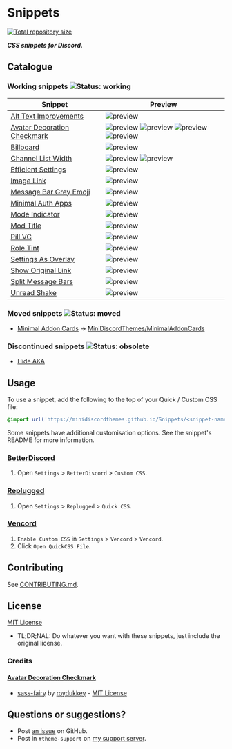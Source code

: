 [shield-repo-size]: https://img.shields.io/github/repo-size/Saltssaumure/template-discord-theme?label=Repository&style=flat-square "Total size"
[github]:           https://github.com/Saltssaumure/template-discord-theme
[issues]:           https://github.com/Saltssaumure/template-discord-theme/issues
[discord]:          https://discord.gg/uy8nKQVatp

[BetterDiscord]:    https://betterdiscord.app/
[Replugged]:        https://replugged.dev/
[Vencord]:          https://github.com/Vendicated/Vencord

[AltTextImprovementsPreview]: https://minidiscordthemes.github.io/Snippets/AltTextImprovements/preview.avif
[AvatarDecorationCheckmarkPreview1]: https://minidiscordthemes.github.io/Snippets/AvatarDecorationCheckmark/dm.avif
[AvatarDecorationCheckmarkPreview2]: https://minidiscordthemes.github.io/Snippets/AvatarDecorationCheckmark/memberlist.avif
[AvatarDecorationCheckmarkPreview3]: https://minidiscordthemes.github.io/Snippets/AvatarDecorationCheckmark/message.avif
[AvatarDecorationCheckmarkPreview4]: https://minidiscordthemes.github.io/Snippets/AvatarDecorationCheckmark/profile.avif
[BillboardPreview]: https://minidiscordthemes.github.io/Snippets/Billboard/preview.avif
[ChannelListWidthPreview1]: https://minidiscordthemes.github.io/Snippets/ChannelListWidth/preview-wide.avif
[ChannelListWidthPreview2]: https://minidiscordthemes.github.io/Snippets/ChannelListWidth/preview-narrow.avif
[EfficientSettingsPreview]: https://minidiscordthemes.github.io/Snippets/EfficientSettings/preview.avif
[ImageLinkPreview]: https://minidiscordthemes.github.io/Snippets/ImageLink/preview.avif
[MessageBarGreyEmojiPreview]: https://minidiscordthemes.github.io/Snippets/MessageBarGreyEmoji/preview.avif
[MinimalAuthAppsPreview]: https://minidiscordthemes.github.io/Snippets/MinimalAuthApps/preview.avif
[ModeIndicatorPreview]: https://minidiscordthemes.github.io/Snippets/ModeIndicator/preview.avif
[ModTitlePreview]: https://minidiscordthemes.github.io/Snippets/ModTitle/preview.avif
[PillVCPreview]: https://minidiscordthemes.github.io/Snippets/PillVC/preview.avif
[RoleTintPreview]: https://minidiscordthemes.github.io/Snippets/RoleTint/preview.avif
[SettingsAsOverlayPreview]: https://minidiscordthemes.github.io/Snippets/SettingsAsOverlay/preview.avif
[ShowOriginalLinkPreview]: https://minidiscordthemes.github.io/Snippets/ShowOriginalLink/preview.avif
[SplitMessageBarsPreview]: https://minidiscordthemes.github.io/Snippets/SplitMessageBars/preview.avif
[UnreadShakePreview]: https://minidiscordthemes.github.io/Snippets/UnreadShake/preview.avif

# Snippets
[![Total repository size][shield-repo-size]][github]

***CSS snippets for Discord.***

## Catalogue
### Working snippets ![Status: working](https://img.shields.io/badge/status-working-green?style=flat-square)
| Snippet                                                  | Preview                                                                                                                                                                                 |
| -------------------------------------------------------- | --------------------------------------------------------------------------------------------------------------------------------------------------------------------------------------- |
| [Alt Text Improvements](AltTextImprovements)             | ![preview][AltTextImprovementsPreview]                                                                                                                                                  |
| [Avatar Decoration Checkmark](AvatarDecorationCheckmark) | ![preview][AvatarDecorationCheckmarkPreview1] ![preview][AvatarDecorationCheckmarkPreview2] ![preview][AvatarDecorationCheckmarkPreview3] ![preview][AvatarDecorationCheckmarkPreview4] |
| [Billboard](Billboard)                                   | ![preview][BillboardPreview]                                                                                                                                                            |
| [Channel List Width](ChannelListWidth)                   | ![preview][ChannelListWidthPreview1] ![preview][ChannelListWidthPreview2]                                                                                                               |
| [Efficient Settings](EfficientSettings)                  | ![preview][EfficientSettingsPreview]                                                                                                                                                    |
| [Image Link](ImageLink)                                  | ![preview][ImageLinkPreview]                                                                                                                                                            |
| [Message Bar Grey Emoji](MessageBarGreyEmoji)            | ![preview][MessageBarGreyEmojiPreview]                                                                                                                                                  |
| [Minimal Auth Apps](MinimalAuthApps)                     | ![preview][MinimalAuthAppsPreview]                                                                                                                                                      |
| [Mode Indicator](ModeIndicator)                          | ![preview][ModeIndicatorPreview]                                                                                                                                                        |
| [Mod Title](ModTitle)                                    | ![preview][ModTitlePreview]                                                                                                                                                             |
| [Pill VC](PillVC)                                        | ![preview][PillVCPreview]                                                                                                                                                               |
| [Role Tint](RoleTint)                                    | ![preview][RoleTintPreview]                                                                                                                                                             |
| [Settings As Overlay](SettingsAsOverlay)                 | ![preview][SettingsAsOverlayPreview]                                                                                                                                                    |
| [Show Original Link](ShowOriginalLink)                   | ![preview][ShowOriginalLinkPreview]                                                                                                                                                     |
| [Split Message Bars](SplitMessageBars)                   | ![preview][SplitMessageBarsPreview]                                                                                                                                                     |
| [Unread Shake](UnreadShake)                              | ![preview][UnreadShakePreview]                                                                                                                                                          |

### Moved snippets ![Status: moved](https://img.shields.io/badge/status-moved-yellow?style=flat-square)
- [Minimal Addon Cards](_dead/MinimalAddonCards) → [MiniDiscordThemes/MinimalAddonCards](https://github.com/MiniDiscordThemes/MinimalAddonCards)

### Discontinued snippets ![Status: obsolete](https://img.shields.io/badge/status-obsolete-red?style=flat-square)
- [Hide AKA](_dead/HideAKA)

## Usage
To use a snippet, add the following to the top of your Quick / Custom CSS file:
```css
@import url('https://minidiscordthemes.github.io/Snippets/<snippet-name>/main.css');
```
Some snippets have additional customisation options. See the snippet's README for more information.

### [BetterDiscord][BetterDiscord]
1. Open `Settings` > `BetterDiscord` > `Custom CSS`.

### [Replugged][Replugged]
1. Open `Settings` > `Replugged` > `Quick CSS`.

### [Vencord][Vencord]
1. `Enable Custom CSS` in `Settings` > `Vencord` > `Vencord`.
2. Click `Open QuickCSS File`.

## Contributing
See [CONTRIBUTING.md](.github/CONTRIBUTING.md).

## License
[MIT License](LICENSE)
- <span title="Too long; didn't read; not a lawyer">TL;DR;NAL</span>: Do whatever you want with these snippets, just include the original license.

### Credits
#### [Avatar Decoration Checkmark](AvatarDecorationCheckmark)
- [sass-fairy](https://github.com/roydukkey/sass-fairy) by [roydukkey](https://github.com/roydukkey) - [MIT License](https://github.com/roydukkey/sass-fairy/blob/master/LICENSE)

## Questions or suggestions?
- Post [an issue][issues] on GitHub.
- Post in `#theme-support` on [my support server][discord].